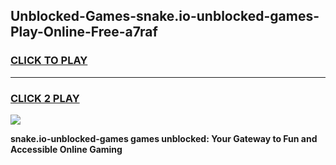 
## Unblocked-Games-snake.io-unblocked-games-Play-Online-Free-a7raf
<h3>
<a href="https://premium76.site?title=snake.io-unblocked-games&ref=26A">CLICK TO PLAY</a></h3>
<hr>

<h3>
<a href="https://premium76.site?title=snake.io-unblocked-games&ref=26A">CLICK 2 PLAY</a>
  
</h3>

<a href="https://premium76.site?title=snake.io-unblocked-games&ref=26A"><img src="https://clearcache.store/games.png"></a>


**snake.io-unblocked-games games unblocked: Your Gateway to Fun and Accessible Online Gaming**
